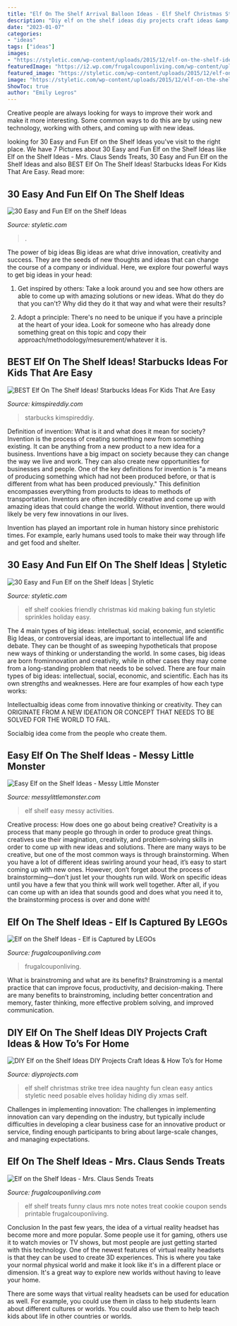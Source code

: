 ```yaml
---
title: "Elf On The Shelf Arrival Balloon Ideas - Elf Shelf Christmas Strike Tree Idea Naughty Fun Clean Easy Antics Styletic Need Posable Elves Holiday Hiding Diy Xmas Self"
description: "Diy elf on the shelf ideas diy projects craft ideas &amp; how to’s for home"
date: "2023-01-07"
categories:
- "ideas"
tags: ["ideas"]
images:
- "https://styletic.com/wp-content/uploads/2015/12/elf-on-the-shelf-ideas/29-elf-on-the-shelf-ideas.jpg"
featuredImage: "https://i2.wp.com/frugalcouponliving.com/wp-content/uploads/2014/12/free-elf-note-mrs-claus-treat-elf-on-the-shelf-ideas-frugal-coupon-living.jpg"
featured_image: "https://styletic.com/wp-content/uploads/2015/12/elf-on-the-shelf-ideas/29-elf-on-the-shelf-ideas.jpg"
image: "https://styletic.com/wp-content/uploads/2015/12/elf-on-the-shelf-ideas/29-elf-on-the-shelf-ideas.jpg"
ShowToc: true
author: "Emily Legros"
---
```



Creative people are always looking for ways to improve their work and make it more interesting. Some common ways to do this are by using new technology, working with others, and coming up with new ideas.

	

		
looking for 30 Easy and Fun Elf on the Shelf Ideas you've visit to the right place. We have 7 Pictures about 30 Easy and Fun Elf on the Shelf Ideas like Elf on the Shelf Ideas - Mrs. Claus Sends Treats, 30 Easy and Fun Elf on the Shelf Ideas and also BEST Elf On The Shelf Ideas! Starbucks Ideas For Kids That Are Easy. Read more:
		
    
## 30 Easy And Fun Elf On The Shelf Ideas

<img loading=lazy src="https://styletic.com/wp-content/uploads/2015/12/elf-on-the-shelf-ideas/29-elf-on-the-shelf-ideas.jpg" onerror="this.onerror=null;this.src='https://tse1.mm.bing.net/th?id=OIP.qlVepWqHWMlHfzgJzHWLLwHaL_&amp;pid=15.1';" alt="30 Easy and Fun Elf on the Shelf Ideas">

_Source: styletic.com_

>. 

	

The power of big ideas
Big ideas are what drive innovation, creativity and success. They are the seeds of new thoughts and ideas that can change the course of a company or individual. Here, we explore four powerful ways to get big ideas in your head:
1. Get inspired by others: Take a look around you and see how others are able to come up with amazing solutions or new ideas. What do they do that you can't? Why did they do it that way and what were their results?

2. Adopt a principle: There's no need to be unique if you have a principle at the heart of your idea. Look for someone who has already done something great on this topic and copy their approach/methodology/mesurement/whatever it is.

    
## BEST Elf On The Shelf Ideas! Starbucks Ideas For Kids That Are Easy

<img loading=lazy src="https://kimspireddiy.com/wp-content/uploads/2020/11/elf-on-the-shelf-starbucks-1.jpg" onerror="this.onerror=null;this.src='https://tse2.mm.bing.net/th?id=OIP.rftsFC8a4NicYmubk2L0QwHaLY&amp;pid=15.1';" alt="BEST Elf On The Shelf Ideas! Starbucks Ideas For Kids That Are Easy">

_Source: kimspireddiy.com_

>starbucks kimspireddiy. 

	

Definition of invention: What is it and what does it mean for society?
Invention is the process of creating something new from something existing. It can be anything from a new product to a new idea for a business. Inventions have a big impact on society because they can change the way we live and work. They can also create new opportunities for businesses and people.
One of the key definitions for invention is "a means of producing something which had not been produced before, or that is different from what has been produced previously." This definition encompasses everything from products to ideas to methods of transportation. Inventors are often incredibly creative and come up with amazing ideas that could change the world. Without invention, there would likely be very few innovations in our lives.

Invention has played an important role in human history since prehistoric times. For example, early humans used tools to make their way through life and get food and shelter.

    
## 30 Easy And Fun Elf On The Shelf Ideas | Styletic

<img loading=lazy src="https://styletic.com/wp-content/uploads/2015/12/elf-on-the-shelf-ideas/27-elf-on-the-shelf-ideas.jpg" onerror="this.onerror=null;this.src='https://tse4.mm.bing.net/th?id=OIP.MatnCTPgDPT5sZqxUQF36gHaLH&amp;pid=15.1';" alt="30 Easy and Fun Elf on the Shelf Ideas | Styletic">

_Source: styletic.com_

>elf shelf cookies friendly christmas kid making baking fun styletic sprinkles holiday easy. 

	

The 4 main types of big ideas: intellectual, social, economic, and scientific
Big Ideas, or controversial ideas, are important to intellectual life and debate. They can be thought of as sweeping hypotheticals that propose new ways of thinking or understanding the world. In some cases, big ideas are born frominnovation and creativity, while in other cases they may come from a long-standing problem that needs to be solved.
There are four main types of big ideas: intellectual, social, economic, and scientific. Each has its own strengths and weaknesses. Here are four examples of how each type works:

 Intellectualbig ideas come from innovative thinking or creativity. They can ORIGINATE FROM A NEW IDEATION OR CONCEPT THAT NEEDS TO BE SOLVED FOR THE WORLD TO FAIL. 

Socialbig idea come from the people who create them.

    
## Easy Elf On The Shelf Ideas - Messy Little Monster

<img loading=lazy src="https://4.bp.blogspot.com/-yMInfiFqYzE/VGPbe_pRzfI/AAAAAAAABEw/z4MYu2iBglM/s1600/1401277_10151887570708089_649025853_o.jpg" onerror="this.onerror=null;this.src='https://tse1.mm.bing.net/th?id=OIP.alxO8isN3eTAPQt0R3nQRwHaJ4&amp;pid=15.1';" alt="Easy Elf on the Shelf Ideas - Messy Little Monster">

_Source: messylittlemonster.com_

>elf shelf easy messy activities. 

	

Creative process: How does one go about being creative?
Creativity is a process that many people go through in order to produce great things. creatives use their imagination, creativity, and problem-solving skills in order to come up with new ideas and solutions. There are many ways to be creative, but one of the most common ways is through brainstorming. When you have a lot of different ideas swirling around your head, it’s easy to start coming up with new ones. However, don’t forget about the process of brainstorming—don’t just let your thoughts run wild. Work on specific ideas until you have a few that you think will work well together. After all, if you can come up with an idea that sounds good and does what you need it to, the brainstorming process is over and done with!

    
## Elf On The Shelf Ideas - Elf Is Captured By LEGOs

<img loading=lazy src="https://i2.wp.com/frugalcouponliving.com/wp-content/uploads/2014/12/Elf-on-the-shelf-ideas-lego-capture-frugal-coupon-living.jpg" onerror="this.onerror=null;this.src='https://tse1.mm.bing.net/th?id=OIP.8UarwlC4qABCQmuRLMpLGQHaFS&amp;pid=15.1';" alt="Elf on the Shelf Ideas - Elf is Captured by LEGOs">

_Source: frugalcouponliving.com_

>frugalcouponliving. 

	

What is brainstroming and what are its benefits?
Brainstroming is a mental practice that can improve focus, productivity, and decision-making. There are many benefits to brainstroming, including better concentration and memory, faster thinking, more effective problem solving, and improved communication.

    
## DIY Elf On The Shelf Ideas DIY Projects Craft Ideas &amp; How To’s For Home

<img loading=lazy src="https://diyprojects.com/wp-content/uploads/2016/12/Elf-on-Strike.jpg" onerror="this.onerror=null;this.src='https://tse3.mm.bing.net/th?id=OIP.l2Ly5rPgOR2imEU6weuabwHaNJ&amp;pid=15.1';" alt="DIY Elf on the Shelf Ideas DIY Projects Craft Ideas &amp; How To’s for Home">

_Source: diyprojects.com_

>elf shelf christmas strike tree idea naughty fun clean easy antics styletic need posable elves holiday hiding diy xmas self. 

	

Challenges in implementing innovation:
The challenges in implementing innovation can vary depending on the industry, but typically include difficulties in developing a clear business case for an innovative product or service, finding enough participants to bring about large-scale changes, and managing expectations.

    
## Elf On The Shelf Ideas - Mrs. Claus Sends Treats

<img loading=lazy src="https://i2.wp.com/frugalcouponliving.com/wp-content/uploads/2014/12/free-elf-note-mrs-claus-treat-elf-on-the-shelf-ideas-frugal-coupon-living.jpg" onerror="this.onerror=null;this.src='https://tse2.mm.bing.net/th?id=OIP.92iXjS073uUq_D1mODjt4wHaLH&amp;pid=15.1';" alt="Elf on the Shelf Ideas - Mrs. Claus Sends Treats">

_Source: frugalcouponliving.com_

>elf shelf treats funny claus mrs note notes treat cookie coupon sends printable frugalcouponliving. 

	

Conclusion
In the past few years, the idea of a virtual reality headset has become more and more popular. Some people use it for gaming, others use it to watch movies or TV shows, but most people are just getting started with this technology. 
One of the newest features of virtual reality headsets is that they can be used to create 3D experiences. This is where you take your normal physical world and make it look like it's in a different place or dimension. It's a great way to explore new worlds without having to leave your home. 

There are some ways that virtual reality headsets can be used for education as well. For example, you could use them in class to help students learn about different cultures or worlds. You could also use them to help teach kids about life in other countries or worlds.


